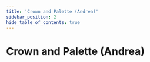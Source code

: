 ```yaml
---
title: 'Crown and Palette (Andrea)'
sidebar_position: 2
hide_table_of_contents: true
---
```


# Crown and Palette (Andrea)
